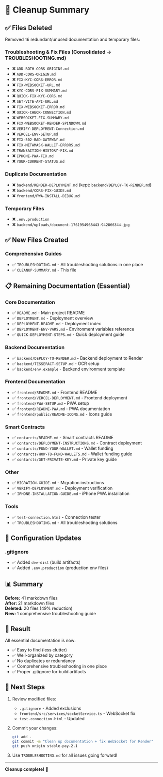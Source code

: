 # 🧹 Cleanup Summary

## ✅ Files Deleted

Removed 16 redundant/unused documentation and temporary files:

### Troubleshooting & Fix Files (Consolidated → TROUBLESHOOTING.md)
- ❌ `ADD-BOTH-CORS-ORIGINS.md`
- ❌ `ADD-CORS-ORIGIN.md`
- ❌ `FIX-KYC-CORS-ERROR.md`
- ❌ `FIX-WEBSOCKET-URL.md`
- ❌ `KYC-CORS-FIX-SUMMARY.md`
- ❌ `QUICK-FIX-KYC-CORS.md`
- ❌ `SET-VITE-API-URL.md`
- ❌ `FIX-WEBSOCKET-ERROR.md`
- ❌ `QUICK-CHECK-CONNECTION.md`
- ❌ `WEBSOCKET-FIX-SUMMARY.md`
- ❌ `FIX-WEBSOCKET-RENDER-SPINDOWN.md`
- ❌ `VERIFY-DEPLOYMENT-Connection.md`
- ❌ `VERCEL-ENV-SETUP.md`
- ❌ `FIX-502-BAD-GATEWAY.md`
- ❌ `FIX-METAMASK-WALLET-ERRORS.md`
- ❌ `TRANSACTION-HISTORY-FIX.md`
- ❌ `IPHONE-PWA-FIX.md`
- ❌ `YOUR-CURRENT-STATUS.md`

### Duplicate Documentation
- ❌ `backend/RENDER-DEPLOYMENT.md` (kept: `backend/DEPLOY-TO-RENDER.md`)
- ❌ `backend/CORS-FIX-GUIDE.md`
- ❌ `frontend/PWA-INSTALL-DEBUG.md`

### Temporary Files
- ❌ `.env.production`
- ❌ `backend/uploads/document-1761954968443-942866344.jpg`

## ✅ New Files Created

### Comprehensive Guides
- ✅ `TROUBLESHOOTING.md` - All troubleshooting solutions in one place
- ✅ `CLEANUP-SUMMARY.md` - This file

## 📋 Remaining Documentation (Essential)

### Core Documentation
- ✅ `README.md` - Main project README
- ✅ `DEPLOYMENT.md` - Deployment overview
- ✅ `DEPLOYMENT-README.md` - Deployment index
- ✅ `DEPLOYMENT-ENV-VARS.md` - Environment variables reference
- ✅ `QUICK-DEPLOYMENT-STEPS.md` - Quick deployment guide

### Backend Documentation
- ✅ `backend/DEPLOY-TO-RENDER.md` - Backend deployment to Render
- ✅ `backend/TESSERACT-SETUP.md` - OCR setup
- ✅ `backend/env.example` - Backend environment template

### Frontend Documentation
- ✅ `frontend/README.md` - Frontend README
- ✅ `frontend/VERCEL-DEPLOYMENT.md` - Frontend deployment
- ✅ `frontend/PWA-SETUP.md` - PWA setup
- ✅ `frontend/README-PWA.md` - PWA documentation
- ✅ `frontend/public/README-ICONS.md` - Icons guide

### Smart Contracts
- ✅ `contarcts/README.md` - Smart contracts README
- ✅ `contarcts/DEPLOYMENT-INSTRUCTIONS.md` - Contract deployment
- ✅ `contarcts/FUND-YOUR-WALLET.md` - Wallet funding
- ✅ `contarcts/HOW-TO-FUND-WALLETS.md` - Wallet funding guide
- ✅ `contarcts/GET-PRIVATE-KEY.md` - Private key guide

### Other
- ✅ `MIGRATION-GUIDE.md` - Migration instructions
- ✅ `VERIFY-DEPLOYMENT.md` - Deployment verification
- ✅ `IPHONE-INSTALLATION-GUIDE.md` - iPhone PWA installation

### Tools
- ✅ `test-connection.html` - Connection tester
- ✅ `TROUBLESHOOTING.md` - All troubleshooting solutions

## 🔧 Configuration Updates

### .gitignore
- ✅ Added `dev-dist` (build artifacts)
- ✅ Added `.env.production` (production env files)

## 📊 Summary

**Before:** 41 markdown files  
**After:** 21 markdown files  
**Deleted:** 20 files (49% reduction)  
**New:** 1 comprehensive troubleshooting guide

## 🎯 Result

All essential documentation is now:
- ✅ Easy to find (less clutter)
- ✅ Well-organized by category
- ✅ No duplicates or redundancy
- ✅ Comprehensive troubleshooting in one place
- ✅ Proper .gitignore for build artifacts

## 🚀 Next Steps

1. Review modified files:
   - `.gitignore` - Added exclusions
   - `frontend/src/services/socketService.ts` - WebSocket fix
   - `test-connection.html` - Updated

2. Commit your changes:
   ```bash
   git add .
   git commit -m "Clean up documentation + fix WebSocket for Render"
   git push origin stable-pay-2.1
   ```

3. Use `TROUBLESHOOTING.md` for all issues going forward!

---

**Cleanup complete!** 🎉

